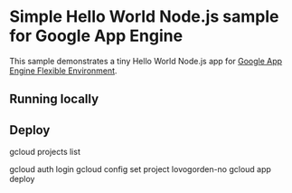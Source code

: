 # Simple Hello World Node.js sample for Google App Engine

This sample demonstrates a tiny Hello World Node.js app for [Google App Engine Flexible Environment](https://cloud.google.com/appengine).

## Running locally


## Deploy
gcloud projects list

gcloud auth login
gcloud config set project lovogorden-no
gcloud app deploy

